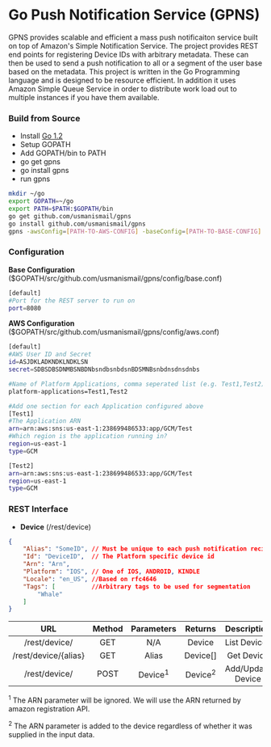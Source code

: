 Go Push Notification Service (GPNS)
===

GPNS provides scalable and efficient a mass push notificaiton service built on top of Amazon's Simple Notification Service. The project provides REST end points for registering Device IDs with arbitrary metadata. These can then be used to send a push notification to all or a segment of the user base based on the metadata. This project is written in the Go Programming language and is designed to be resource efficient. In addition it uses Amazon Simple Queue Service in order to distribute work load out to multiple instances if you have them available. 

### Build from Source
* Install [Go 1.2](http://golang.org/doc/install#install)
* Setup GOPATH
* Add GOPATH/bin to PATH
* go get gpns
* go install gpns
* run gpns

```bash
mkdir ~/go
export GOPATH=~/go
export PATH=$PATH:$GOPATH/bin
go get github.com/usmanismail/gpns
go install github.com/usmanismail/gpns
gpns -awsConfig=[PATH-TO-AWS-CONFIG] -baseConfig=[PATH-TO-BASE-CONFIG]
```

### Configuration 

__Base Configuration__ ($GOPATH/src/github.com/usmanismail/gpns/config/base.conf)
```bash
[default]
#Port for the REST server to run on
port=8080
```
__AWS Configuration__ ($GOPATH/src/github.com/usmanismail/gpns/config/aws.conf)
```bash
[default]
#AWS User ID and Secret
id=ASJDKLADKNDKLNDKLSN
secret=SDBSDBSDNMBSNBDNbsndbsnbdsnBDSMNBsnbdnsdnsdnbs

#Name of Platform Applications, comma seperated list (e.g. Test1,Test2)
platform-applications=Test1,Test2

#Add one section for each Application configured above
[Test1]
#The Application ARN
arn=arn:aws:sns:us-east-1:238699486533:app/GCM/Test
#Which region is the application running in?
region=us-east-1
type=GCM

[Test2]
arn=arn:aws:sns:us-east-1:238699486533:app/GCM/Test
region=us-east-1
type=GCM
```

### REST Interface

* __Device__ (/rest/device)

```json
{
    "Alias": "SomeID", // Must be unique to each push notification recipient. 
    "Id": "DeviceID",  // The Platform specific device id
    "Arn": "Arn",      
    "Platform": "IOS", // One of IOS, ANDROID, KINDLE
    "Locale": "en_US", //Based on rfc4646 
    "Tags": [          //Arbitrary tags to be used for segmentation
        "Whale"
    ]
}
```


| URL                           | Method        | Parameters | Returns | Description  |
|:-----------------------------:|:-------------:|:----------:|:-------:|:------------:|
|  /rest/device/                | GET           |    N/A     | Device  | List Devices |
|  /rest/device/{alias}         | GET           |    Alias   | Device[]| Get Device   |
|  /rest/device/                | POST          |    Device<sup>1</sup>  | Device<sup>2</sup>  | Add/Update Device|

<sup>1</sup> The ARN parameter will be ignored. We will use the ARN returned by amazon registration API.

<sup>2</sup> The ARN parameter is added to the device regardless of whether it was supplied in the input data.

